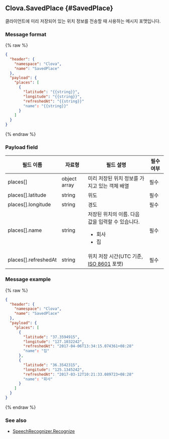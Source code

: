 ## Clova.SavedPlace {#SavedPlace}
클라이언트에 미리 저장되어 있는 위치 정보를 전송할 때 사용하는 메시지 포맷입니다.

### Message format
{% raw %}
```json
{
  "header": {
    "namespace": "Clova",
    "name": "SavedPlace"
  },
  "payload": {
    "places": [
      {
        "latitude": "{{string}}",
        "longitude": "{{string}}",
        "refreshedAt": "{{string}}"
        "name": "{{string}}"
      }
    ]
  }
}
```
{% endraw %}

### Payload field

| 필드 이름       | 자료형    | 필드 설명                     | 필수 여부 |
|---------------|---------|-----------------------------|---------|
| places[]             | object array | 미리 저장된 위치 정보를 가지고 있는 객체 배열                                          | 필수 |
| places[].latitude    | string       | 위도                                                                          | 필수 |
| places[].longitude   | string       | 경도                                                                          | 필수 |
| places[].name        | string       | 저장된 위치의 이름. 다음 값을 입력할 수 있습니다. <ul><li>회사</li><li>집</li></ul>       | 필수 |
| places[].refreshedAt | string       | 위치 저장 시간(UTC 기준, [ISO 8601](https://en.wikipedia.org/wiki/ISO_8601) 포맷)  | 필수 |


### Message example
{% raw %}
```json
{
  "header": {
    "namespace": "Clova",
    "name": "SavedPlace"
  },
  "payload": {
    "places": [
      {
        "latitude": "37.3594915",
        "longitude": "127.1032242",
        "refreshedAt": "2017-04-06T13:34:15.074361+08:28"
        "name": "집"
      },
      {
        "latitude": "36.3542315",
        "longitude": "125.1345242",
        "refreshedAt": "2017-03-12T10:21:33.089723+08:28"
        "name": "회사"
      }
    ]
  }
}
```
{% endraw %}

### See also
* [SpeechRecognizer.Recognize](/CIC/References/APIs/SpeechRecognizer.md#recognize-event)
